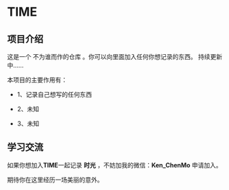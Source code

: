 # TIME

## 项目介绍

这是一个 不为谁而作的仓库 。你可以向里面加入任何你想记录的东西。 持续更新中……

本项目的主要作用有：

- 1、记录自己想写的任何东西

- 2、未知

- 3、未知

## 学习交流

如果你想加入**TIME**一起记录 **时光** ，不妨加我的微信：**Ken_ChenMo** 申请加入。

期待你在这里经历一场美丽的意外。
